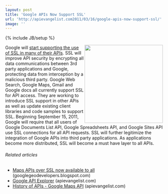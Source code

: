 ```yaml
---
layout: post
title: 'Google APIs Now Support SSL'
url: 'http://apievangelist.com2011/03/16/google-apis-now-support-ssl/'
image: ''
---
```

{% include JB/setup %}
<img src="http://kinlane-productions.s3.amazonaws.com/google/google-ssl.jpg"  width="250" align="right" />Google will <a title="start supporting use of SSL in APIs" href="http://googlecode.blogspot.com/2011/03/improving-security-of-google-apis-with.html">start supporting the use of SSL in many of their APIs</a>.
SSL will improve API security by encrypting all data communications between 3rd party applications and Google, protecting data from interception by a malicious third party.
Google Web Search, Google Maps, Gmail and Google docs all currently support SSL for API access.
They are working to introduce SSL support in other APis as well as update existing client libraries and code samples to support SSL.
Beginning September 15, 2011, Google will require that all users of Google Documents List API, Google Spreadsheets API, and Google Sites API use SSL connections for all API requests.
SSL will further legitimize the integration of Google APIs into third party applications.
As applications become more distributed, SSL will become a must have layer to all APIs.
<h6 >
     Related articles
</h6>
<ul >
     <li >
          <a href="http://googlegeodevelopers.blogspot.com/2011/03/maps-apis-over-ssl-now-available-to-all.html">Maps APIs over SSL now available to all</a> (googlegeodevelopers.blogspot.com)
     </li>
     <li >
          <a href="http://blog.apievangelist.com/2011/03/08/google-api-explorer/">Google API Explorer</a> (apievangelist.com)
     </li>
     <li >
          <a href="http://blog.apievangelist.com/2011/01/30/history-of-apis-google-maps-api/">History of APIs - Google Maps API</a> (apievangelist.com)
     </li>
</ul>
